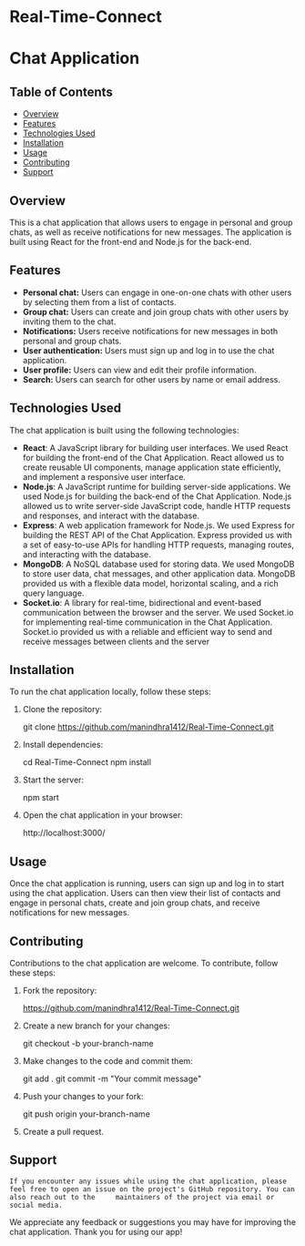 # Real-Time-Connect
# Chat Application

## Table of Contents
- [Overview](#overview)
- [Features](#features)
- [Technologies Used](#technologies-used)
- [Installation](#installation)
- [Usage](#usage)
- [Contributing](#contributing)
- [Support](#support)

## Overview

This is a chat application that allows users to engage in personal and group chats, as well as receive notifications for new messages. The application is built using React for the front-end and Node.js for the back-end.

## Features

- **Personal chat:** Users can engage in one-on-one chats with other users by selecting them from a list of contacts.
- **Group chat:** Users can create and join group chats with other users by inviting them to the chat.
- **Notifications:** Users receive notifications for new messages in both personal and group chats.
- **User authentication:** Users must sign up and log in to use the chat application.
- **User profile:** Users can view and edit their profile information.
- **Search:** Users can search for other users by name or email address.

## Technologies Used

The chat application is built using the following technologies:

- **React**: A JavaScript library for building user interfaces. We used React for building the front-end of the Chat Application. React allowed us to create reusable UI components, manage application state efficiently, and implement a responsive user interface.
- **Node.js**: A JavaScript runtime for building server-side applications. We used Node.js for building the back-end of the Chat Application. Node.js allowed us to write server-side JavaScript code, handle HTTP requests and responses, and interact with the database.
- **Express**: A web application framework for Node.js. We used Express for building the REST API of the Chat Application. Express provided us with a set of easy-to-use APIs for handling HTTP requests, managing routes, and interacting with the database.
- **MongoDB**: A NoSQL database used for storing data. We used MongoDB to store user data, chat messages, and other application data. MongoDB provided us with a flexible data model, horizontal scaling, and a rich query language.
- **Socket.io**: A library for real-time, bidirectional and event-based communication between the browser and the server. We used Socket.io for implementing real-time communication in the Chat Application. Socket.io provided us with a reliable and efficient way to send and receive messages between clients and the server

## Installation

To run the chat application locally, follow these steps:

1. Clone the repository:

    git clone https://github.com/manindhra1412/Real-Time-Connect.git


2. Install dependencies:

    cd Real-Time-Connect
    npm install


3. Start the server:

    npm start


5. Open the chat application in your browser:

    http://localhost:3000/


## Usage

Once the chat application is running, users can sign up and log in to start using the chat application. Users can then view their list of contacts and engage in personal chats, create and join group chats, and receive notifications for new messages.

## Contributing

Contributions to the chat application are welcome. To contribute, follow these steps:

1. Fork the repository:

    https://github.com/manindhra1412/Real-Time-Connect.git


2. Create a new branch for your changes:

    git checkout -b your-branch-name


3. Make changes to the code and commit them:

    git add .
    git commit -m "Your commit message"


4. Push your changes to your fork:

    git push origin your-branch-name


5. Create a pull request.

## Support
    If you encounter any issues while using the chat application, please feel free to open an issue on the project's GitHub repository. You can also reach out to the     maintainers of the project via email or social media.

We appreciate any feedback or suggestions you may have for improving the chat application. Thank you for using our app!

